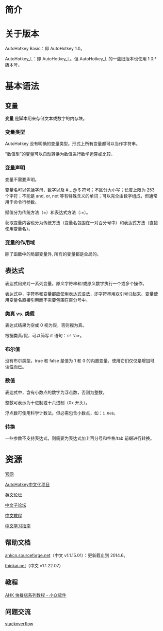 # 简介



# 关于版本

AutoHotkey Basic：即 AutoHotkey 1.0。

AutoHotkey_L：即 AutoHotkey_L。但 AutoHotkey_L 的一些旧版本也使用 1.0.* 版本号。

# 基本语法

## 变量

**变量** 是脚本用来存储文本或数字的内存块。

### 变量类型

AutoHotkey 没有明确的变量类型。形式上所有变量都可以当作字符串。

“数值型”的变量可以自动转换为数值进行数学运算或比较。

### 变量声明

变量不需要声明。

变量名可以包括字母、数字以及 # _ @ $ 符号；不区分大小写；长度上限为 253 个字符；不能是 and, or, not 等有特殊含义的单词；可以完全由数字组成，但通常用于命令行参数。

赋值分为传统方法（=）和表达式方法（:=）。

获取变量内容也分为传统方法（变量名包围在一对百分号中）和表达式方法（直接使用变量名）。

### 变量的作用域

除了函数中的局部变量外, 所有的变量都是全局的。

## 表达式

表达式用来对一系列变量，原义字符串和/或原义数字执行一个或多个操作。

表达式中，字符串和变量都应使用表达式语法，即字符串用双引号引起来、变量使用变量名直接引用而不需要包围在百分号中。

### 类真 vs. 类假

表达式结果为空或 0 视为假，否则视为真。

根据类真/假，可以简写 if 语句：`if Var`。

### 布尔值

没有布尔类型。true 和 false 是值为 1 和 0 的内置变量，使用它们仅仅是增加可读性而已。

### 数值

表达式中，含有小数点的数字为浮点数，否则为整数。

整数可表示为十进制或十六进制（0x 开头）。

浮点数可使用科学计数法，但必需包含小数点，如：`1.0e8`。

### 转换

一些参数不支持表达式，则需要为表达式加上百分号和空格/tab 前缀进行转换。

# 资源

[官网](https://www.autohotkey.com/)

[AutoHotkey中文化项目](https://sourceforge.net/projects/ahkcn/)

[英文论坛](https://autohotkey.com//boards/index.php)

[中文子论坛](https://autohotkey.com/boards/viewforum.php?f=26)

[中文教程](http://ahkcn.sourceforge.net/docs/Tutorial.htm)

[中文学习指南](https://autohotkey.com/boards/viewtopic.php?f=29&t=1099&sid=2e60a64848a3017955f762075968ad8c)

## 帮助文档

[ahkcn.sourceforge.net](http://ahkcn.sourceforge.net/docs/AutoHotkey.htm)（中文 v1.1.15.01）：更新截止到 2014.6。

[thinkai.net](http://thinkai.net/help/1.1/)（中文 v1.1.22.07）

## 教程

[AHK 快餐店系列教程 - 小众软件](https://www.appinn.com/ahk-fast-food-restaurant/)

## 问题交流

[stackoverflow](https://stackoverflow.com/questions/tagged/autohotkey)



